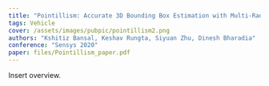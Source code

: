 ```yaml
---
title: "Pointillism: Accurate 3D Bounding Box Estimation with Multi-Radars"
tags: Vehicle
cover: /assets/images/pubpic/pointillism2.png
authors: "Kshitiz Bansal, Keshav Rungta, Siyuan Zhu, Dinesh Bharadia"
conference: "Sensys 2020"
paper: files/Pointillism_paper.pdf
---
```


Insert overview.